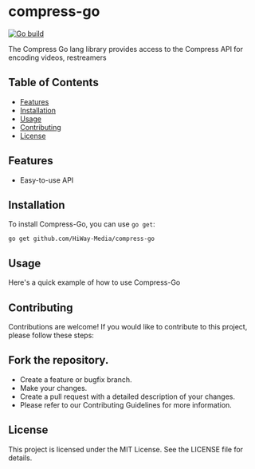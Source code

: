# compress-go
[![Go build](https://github.com/HiWay-Media/compress-go/actions/workflows/go-build.yml/badge.svg)](https://github.com/HiWay-Media/compress-go/actions/workflows/go-build.yml)

The Compress Go lang library provides access to the Compress API for encoding videos, restreamers

## Table of Contents

- [Features](#features)
- [Installation](#installation)
- [Usage](#usage)
- [Contributing](#contributing)
- [License](#license)


## Features

- Easy-to-use API

## Installation

To install Compress-Go, you can use `go get`:

```shell
go get github.com/HiWay-Media/compress-go
```

## Usage
Here's a quick example of how to use Compress-Go

## Contributing
Contributions are welcome! If you would like to contribute to this project, please follow these steps:

## Fork the repository.
- Create a feature or bugfix branch.
- Make your changes.
- Create a pull request with a detailed description of your changes.
- Please refer to our Contributing Guidelines for more information.

## License
This project is licensed under the MIT License. See the LICENSE file for details.